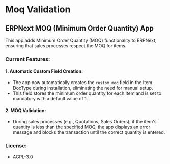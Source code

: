 # Moq Validation

## ERPNext MOQ (Minimum Order Quantity) App

This app adds Minimum Order Quantity (MOQ) functionality to ERPNext, ensuring that sales processes respect the MOQ for items.

### Current Features:

#### 1. Automatic Custom Field Creation:

- The app now automatically creates the `custom_moq` field in the Item DocType during installation, eliminating the need for manual setup.
- This field stores the minimum order quantity for each item and is set to mandatory with a default value of 1.

#### 2. MOQ Validation:

- During sales processes (e.g., Quotations, Sales Orders), if the item's quantity is less than the specified MOQ, the app displays an error message and blocks the transaction until the correct quantity is entered.

### License:
- AGPL-3.0
